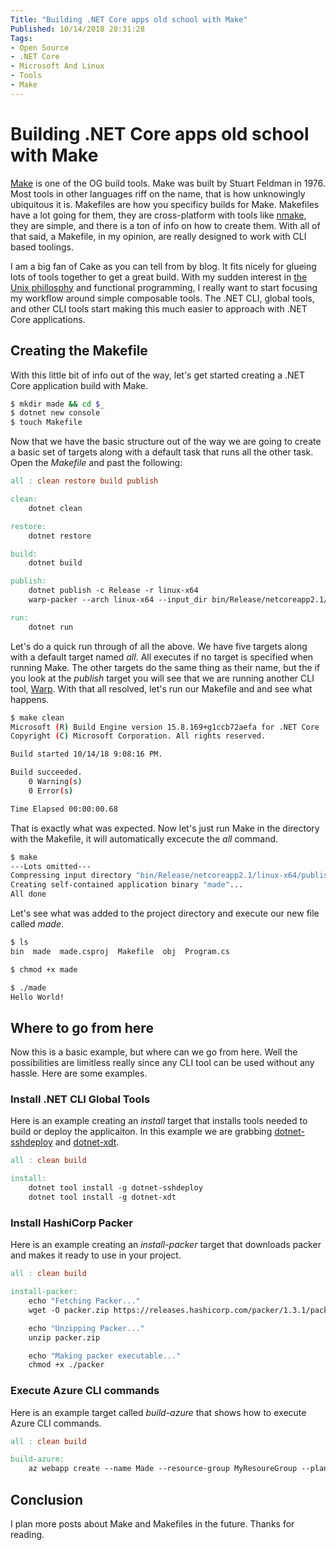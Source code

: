 ```yaml
---
Title: "Building .NET Core apps old school with Make"
Published: 10/14/2018 20:31:28
Tags: 
- Open Source
- .NET Core
- Microsoft And Linux
- Tools
- Make
---
```

# Building .NET Core apps old school with Make

[Make](https://bit.ly/2FXluLS) is one of the OG build tools. Make was built by Stuart Feldman in 1976. Most tools in other languages riff on the name, that is how unknowingly ubiquitous it is. Makefiles are how you specificy builds for Make. Makefiles have a lot going for them, they are cross-platform with tools like [nmake](https://docs.microsoft.com/en-us/cpp/build/nmake-reference?view=vs-2017), they are simple, and there is a ton of info on how to create them. With all of that said, a Makefile, in my opinion, are really designed to work with CLI based toolings.

I am a big fan of Cake as you can tell from by blog. It fits nicely for glueing lots of tools together to get a great build. With my sudden interest in [the Unix phillosphy](https://en.wikipedia.org/wiki/Unix_philosophy) and functional programming, I really want to start focusing my workflow around simple composable tools. The .NET CLI, global tools, and other CLI tools start making this much easier to approach with .NET Core applications.

## Creating the Makefile

With this little bit of info out of the way, let's get started creating a .NET Core application build with Make.

```Bash
$ mkdir made && cd $_
$ dotnet new console
$ touch Makefile
```

Now that we have the basic structure out of the way we are going to create a basic set of targets along with a default task that runs all the other task. Open the *Makefile* and past the following:

```Makefile
all : clean restore build publish

clean:
	dotnet clean

restore:
	dotnet restore

build: 
	dotnet build

publish:
	dotnet publish -c Release -r linux-x64
	warp-packer --arch linux-x64 --input_dir bin/Release/netcoreapp2.1/linux-x64/publish --exec made --output made

run:
	dotnet run
```

Let's do a quick run through of all the above. We have five targets along with a default target named *all*. All executes if no target is specified when running Make. The other targets do the same thing as their name, but the if you look at the *publish* target you will see that we are running another CLI tool, [Warp](https://www.phillipsj.net/posts/warp-single-executable-dotnet-core-app). With that all resolved, let's run our Makefile and and see what happens.

```Bash
$ make clean
Microsoft (R) Build Engine version 15.8.169+g1ccb72aefa for .NET Core
Copyright (C) Microsoft Corporation. All rights reserved.

Build started 10/14/18 9:08:16 PM.

Build succeeded.
    0 Warning(s)
    0 Error(s)

Time Elapsed 00:00:00.68
```

That is exactly what was expected. Now let's just run Make in the directory with the Makefile, it will automatically excecute the *all* command.

```Bash
$ make
---Lots omitted---
Compressing input directory "bin/Release/netcoreapp2.1/linux-x64/publish"...
Creating self-contained application binary "made"...
All done
```

Let's see what was added to the project directory and execute our new file called *made*.

```Bash
$ ls 
bin  made  made.csproj  Makefile  obj  Program.cs

$ chmod +x made

$ ./made
Hello World!
```

## Where to go from here

Now this is a basic example, but where can we go from here. Well the possibilities are limitless really since any CLI tool can be used without any hassle. Here are some examples.

### Install .NET CLI Global Tools

Here is an example creating an *install* target that installs tools needed to build or deploy the applicaiton. In this example we are grabbing [dotnet-sshdeploy](https://github.com/unosquare/sshdeploy) and [dotnet-xdt](https://github.com/nil4/dotnet-transform-xdt).

```Makefile
all : clean build

install:
    dotnet tool install -g dotnet-sshdeploy
    dotnet tool install -g dotnet-xdt
```

### Install HashiCorp Packer

Here is an example creating an *install-packer* target that downloads packer and makes it ready to use in your project.

```Makefile
all : clean build

install-packer:
    echo "Fetching Packer..."
    wget -O packer.zip https://releases.hashicorp.com/packer/1.3.1/packer_1.3.1_linux_amd64.zip

    echo "Unzipping Packer..."
    unzip packer.zip

    echo "Making packer executable..."
    chmod +x ./packer
```

### Execute Azure CLI commands

Here is an example target called *build-azure* that shows how to execute Azure CLI commands.

```Makefile
all : clean build

build-azure:
    az webapp create --name Made --resource-group MyResoureGroup --plan MyPlan
```

## Conclusion

I plan more posts about Make and Makefiles in the future. Thanks for reading.